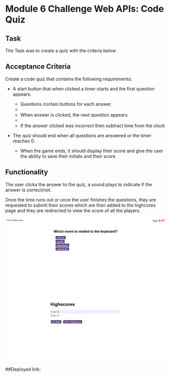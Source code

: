 # Module 6 Challenge Web APIs: Code Quiz

##  Task
The Task was to create a quiz with the criteria below

## Acceptance Criteria

Create a code quiz that contains the following requirements:

* A start button that when clicked a timer starts and the first question appears.
 
  * Questions contain buttons for each answer.
  * 
  * When answer is clicked, the next question appears
  * 
  * If the answer clicked was incorrect then subtract time from the clock

* The quiz should end when all questions are answered or the timer reaches 0.

  * When the game ends, it should display their score and give the user the ability to save their initials and their score
  
## Functionality
The user clicks the answer to the quiz, a sound plays to indicate if the answer is correct/not.

Once the time runs out or once the user finishes the questions, they are requested to submit their scores which are then added to the highcores page and they are redirected to view the score of all the players.


![Screenshot of quiz page](./assets/images/quiz-screenshot.png)
![Screenshot of high scores page](./assets/images/highscores-screenshot.png)

##Deployed link:
